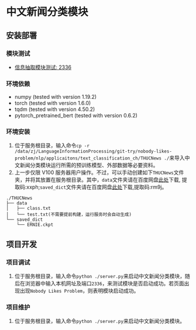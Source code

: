 # 中文新闻分类模块

## 安装部署

### 模块测试
- [信息抽取模块测试: 2336](http://101.124.42.4:2336)

### 环境依赖
- numpy (tested with version 1.19.2)
- torch (tested with version 1.6.0)
- tqdm (tested with version 4.50.2)
- pytorch_pretrained_bert (tested with version 0.6.2)

### 环境安装
1. 位于服务根目录，输入命令`cp -r /data/zj/LanguageInformationProcessing/git-try/nobody-likes-problem/nlp/applicaitons/text_classification_ch/THUCNews ./`来导入中文新闻分类模块运行所需的预训练模型、外部数据等必要资料。
2. 上一步仅限 V100 服务器用户操作。不过，可以手动创建如下`THUCNews`文件夹，并将其放置在服务根目录。其中，`data`文件夹请在百度网盘[此处](https://pan.baidu.com/s/1wra1vlmnUQWYf4m245N2rg)下载, 提取码:xxph;`saved_dict`文件夹请在百度网盘[此处](https://pan.baidu.com/s/1mXay8JYSWrUhFQpfxi23DQ)下载,提取码:rm9j。 
```
./THUCNews
├── data
│   ├── class.txt
│   └── test.txt(不需要提前构建，运行服务时会自动生成)
└── saved_dict
    └── ERNIE.ckpt
```

## 项目开发

### 项目调试
1. 位于服务根目录，输入命令`python ./server.py`来启动中文新闻分类模块，随后在浏览器中输入本机网址及端口`2336`，来测试模块是否启动成功。若页面出现出现`Nobody Likes Problem`，则表明模块启动成功。

### 项目维护
1. 位于服务根目录，输入命令`python ./server.py`来启动中文新闻分类模块。

